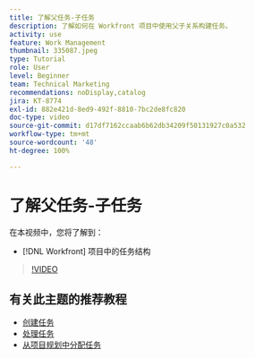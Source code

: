 ```yaml
---
title: 了解父任务-子任务
description: 了解如何在 Workfront 项目中使用父子关系构建任务。
activity: use
feature: Work Management
thumbnail: 335087.jpeg
type: Tutorial
role: User
level: Beginner
team: Technical Marketing
recommendations: noDisplay,catalog
jira: KT-8774
exl-id: 882e421d-8ed9-492f-8810-7bc2de8fc820
doc-type: video
source-git-commit: d17df7162ccaab6b62db34209f50131927c0a532
workflow-type: tm+mt
source-wordcount: '48'
ht-degree: 100%

---
```


# 了解父任务-子任务

在本视频中，您将了解到：

* [!DNL Workfront] 项目中的任务结构

>[!VIDEO](https://video.tv.adobe.com/v/335087/?quality=12&learn=on&enablevpops)

## 有关此主题的推荐教程

* [创建任务](/help/manage-work/tasks/how-to-create-tasks.md)
* [处理任务](/help/manage-work/tasks/work-with-tasks.md)
* [从项目规划中分配任务](/help/manage-work/tasks/assign-tasks-from-the-project-plan.md)

